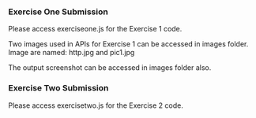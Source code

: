 ### Exercise One Submission

Please access exerciseone.js for the Exercise 1 code.

Two images used in APIs for Exercise 1 can be accessed in images folder. Image are named: http.jpg and pic1.jpg

The output screenshot can be accessed in images folder also.

### Exercise Two Submission

Please access exercisetwo.js for the Exercise 2 code.

